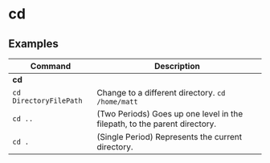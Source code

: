 # cd

## Examples

| **Command**   | **Description**   |
| --------------|-------------------|
| **cd** |
| `cd DirectoryFilePath` | Change to a different directory. `cd /home/matt` |
| `cd ..` | (Two Periods) Goes up one level in the filepath, to the parent directory. |
| `cd .` | (Single Period) Represents the current directory. |